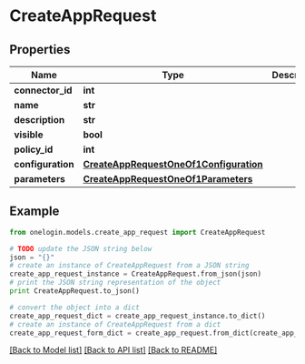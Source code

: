 # CreateAppRequest


## Properties
Name | Type | Description | Notes
------------ | ------------- | ------------- | -------------
**connector_id** | **int** |  | 
**name** | **str** |  | 
**description** | **str** |  | 
**visible** | **bool** |  | 
**policy_id** | **int** |  | 
**configuration** | [**CreateAppRequestOneOf1Configuration**](CreateAppRequestOneOf1Configuration.md) |  | 
**parameters** | [**CreateAppRequestOneOf1Parameters**](CreateAppRequestOneOf1Parameters.md) |  | 

## Example

```python
from onelogin.models.create_app_request import CreateAppRequest

# TODO update the JSON string below
json = "{}"
# create an instance of CreateAppRequest from a JSON string
create_app_request_instance = CreateAppRequest.from_json(json)
# print the JSON string representation of the object
print CreateAppRequest.to_json()

# convert the object into a dict
create_app_request_dict = create_app_request_instance.to_dict()
# create an instance of CreateAppRequest from a dict
create_app_request_form_dict = create_app_request.from_dict(create_app_request_dict)
```
[[Back to Model list]](../README.md#documentation-for-models) [[Back to API list]](../README.md#documentation-for-api-endpoints) [[Back to README]](../README.md)


